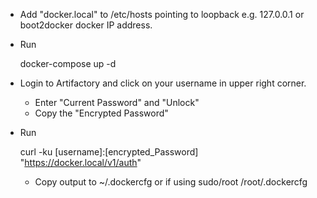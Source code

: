 * Add "docker.local" to /etc/hosts pointing to loopback e.g. 127.0.0.1 or boot2docker docker IP address.
* Run 

   docker-compose up -d

* Login to Artifactory and click on your username in upper right corner.
   * Enter "Current Password" and "Unlock"
   * Copy the "Encrypted Password"
* Run 

   curl -ku [username]:[encrypted_Password] "https://docker.local/v1/auth"

   * Copy output to ~/.dockercfg or if using sudo/root /root/.dockercfg
